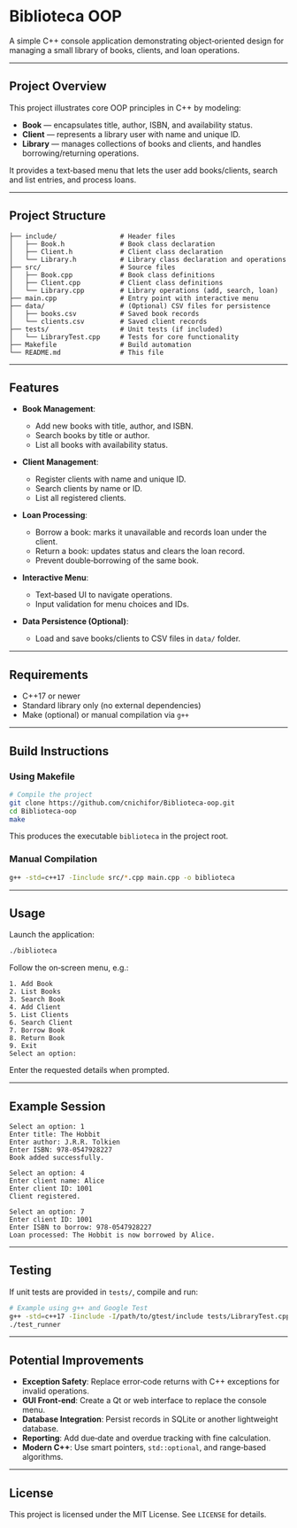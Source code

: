 # Biblioteca OOP

A simple C++ console application demonstrating object‑oriented design for managing a small library of books, clients, and loan operations.

---

## Project Overview

This project illustrates core OOP principles in C++ by modeling:

* **Book** — encapsulates title, author, ISBN, and availability status.
* **Client** — represents a library user with name and unique ID.
* **Library** — manages collections of books and clients, and handles borrowing/returning operations.

It provides a text‑based menu that lets the user add books/clients, search and list entries, and process loans.

---

## Project Structure

```
├── include/                # Header files
│   ├── Book.h              # Book class declaration
│   ├── Client.h            # Client class declaration
│   └── Library.h           # Library class declaration and operations
├── src/                    # Source files
│   ├── Book.cpp            # Book class definitions
│   ├── Client.cpp          # Client class definitions
│   └── Library.cpp         # Library operations (add, search, loan)
├── main.cpp                # Entry point with interactive menu
├── data/                   # (Optional) CSV files for persistence
│   ├── books.csv           # Saved book records
│   └── clients.csv         # Saved client records
├── tests/                  # Unit tests (if included)
│   └── LibraryTest.cpp     # Tests for core functionality
├── Makefile                # Build automation
└── README.md               # This file
```

---

## Features

* **Book Management**:

  * Add new books with title, author, and ISBN.
  * Search books by title or author.
  * List all books with availability status.

* **Client Management**:

  * Register clients with name and unique ID.
  * Search clients by name or ID.
  * List all registered clients.

* **Loan Processing**:

  * Borrow a book: marks it unavailable and records loan under the client.
  * Return a book: updates status and clears the loan record.
  * Prevent double‑borrowing of the same book.

* **Interactive Menu**:

  * Text‑based UI to navigate operations.
  * Input validation for menu choices and IDs.

* **Data Persistence (Optional)**:

  * Load and save books/clients to CSV files in `data/` folder.

---

## Requirements

* C++17 or newer
* Standard library only (no external dependencies)
* Make (optional) or manual compilation via `g++`

---

## Build Instructions

### Using Makefile

```bash
# Compile the project
git clone https://github.com/cnichifor/Biblioteca-oop.git
cd Biblioteca-oop
make
```

This produces the executable `biblioteca` in the project root.

### Manual Compilation

```bash
g++ -std=c++17 -Iinclude src/*.cpp main.cpp -o biblioteca
```

---

## Usage

Launch the application:

```bash
./biblioteca
```

Follow the on‑screen menu, e.g.:

```
1. Add Book
2. List Books
3. Search Book
4. Add Client
5. List Clients
6. Search Client
7. Borrow Book
8. Return Book
9. Exit
Select an option:
```

Enter the requested details when prompted.

---

## Example Session

```text
Select an option: 1
Enter title: The Hobbit
Enter author: J.R.R. Tolkien
Enter ISBN: 978-0547928227
Book added successfully.

Select an option: 4
Enter client name: Alice
Enter client ID: 1001
Client registered.

Select an option: 7
Enter client ID: 1001
Enter ISBN to borrow: 978-0547928227
Loan processed: The Hobbit is now borrowed by Alice.
```

---

## Testing

If unit tests are provided in `tests/`, compile and run:

```bash
# Example using g++ and Google Test
g++ -std=c++17 -Iinclude -I/path/to/gtest/include tests/LibraryTest.cpp src/*.cpp -L/path/to/gtest/lib -lgtest -o test_runner
./test_runner
```

---

## Potential Improvements

* **Exception Safety**: Replace error‑code returns with C++ exceptions for invalid operations.
* **GUI Front‑end**: Create a Qt or web interface to replace the console menu.
* **Database Integration**: Persist records in SQLite or another lightweight database.
* **Reporting**: Add due‑date and overdue tracking with fine calculation.
* **Modern C++**: Use smart pointers, `std::optional`, and range‑based algorithms.

---

## License

This project is licensed under the MIT License. See `LICENSE` for details.


